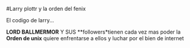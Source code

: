 #Larry plottr y la orden del fenix

El codigo de larry...

**LORD BALLMERMOR** Y SUS **followers*tienen cada vez mas poder 
la **Orden de unix** quiere enfrentarse a ellos y luchar por el bien de internet 
